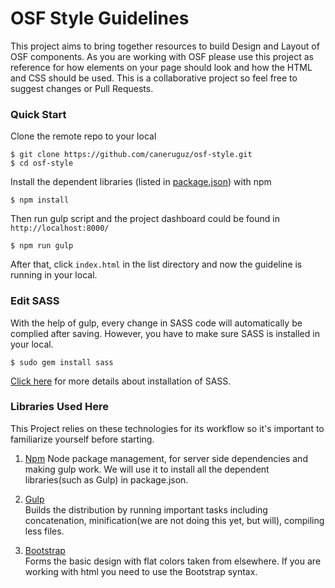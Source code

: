OSF Style Guidelines
=========

This project aims to bring together resources to build Design and Layout of OSF components. As you are working with OSF please use this project as reference for how elements on your page should look and how the HTML and CSS should be used. This is a collaborative project so feel free to suggest changes or Pull Requests.
### Quick Start
Clone the remote repo to your local

    $ git clone https://github.com/caneruguz/osf-style.git
    $ cd osf-style
Install the dependent libraries (listed in [package.json](https://github.com/haoyuchen1992/osf-style/blob/Edit-Readme/package.json)) with npm

    $ npm install
Then run gulp script and the project dashboard could be found in `http://localhost:8000/`

    $ npm run gulp
After that, click `index.html` in the list directory and now the guideline is running in your local.

### Edit SASS
With the help of gulp, every change in SASS code will automatically be complied after saving. However, you have to make sure SASS is installed in your local. 

    $ sudo gem install sass
[Click here](http://sass-lang.com/install) for more details about installation of SASS. 


### Libraries Used Here
This Project relies on these technologies for its workflow so it's important to familiarize yourself before starting.

1. [Npm](https://www.npmjs.org) 
Node package management, for server side dependencies and making gulp work. We will use it to install all the dependent libraries(such as Gulp) in package.json.

2. [Gulp](http://gulpjs.com/)  
Builds the distribution by running important tasks including concatenation, minification(we are not doing this yet, but will), compiling less files.

3. [Bootstrap](http://getbootstrap.com/)  
Forms the basic design with flat colors taken from elsewhere. If you are working with html you need to use the Bootstrap syntax. 
